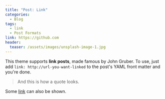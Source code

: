 ```yaml
---
title: "Post: Link"
categories:
  - Blog
tags:
  - link
  - Post Formats
link: https://github.com
header:
  teaser: /assets/images/unsplash-image-1.jpg
---
```


This theme supports **link posts**, made famous by John Gruber. To use, just add `link: http://url-you-want-linked` to the post's YAML front matter and you're done.

> And this is how a quote looks.

Some [link](#) can also be shown.